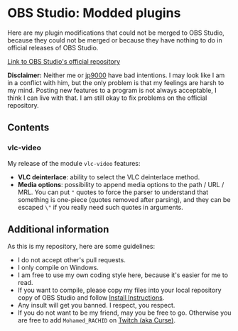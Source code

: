 # OBS Studio: Modded plugins
Here are my plugin modifications that could not be merged to OBS Studio, because they could not be merged or because they have nothing to do in official releases of OBS Studio.

[Link to OBS Studio's official repository](https://github.com/jp9000/obs-studio/)

**Disclaimer:** Neither me or [jp9000](https://github.com/jp9000) have bad intentions. I may look like I am in a conflict with him, but the only problem is that my feelings are harsh to my mind. Posting new features to a program is not always acceptable, I think I can live with that. I am still okay to fix problems on the official repository.

## Contents
### vlc-video
My release of the module `vlc-video` features:
- **VLC deinterlace**: ability to select the VLC deinterlace method.
- **Media options**: possibility to append media options to the path / URL / MRL. You can put `"` quotes to force the parser to understand that something is one-piece (quotes removed after parsing), and they can be escaped `\"` if you really need such quotes in arguments.

## Additional information
As this is my repository, here are some guidelines:
- I do not accept other's pull requests.
- I only compile on Windows.
- I am free to use my own coding style here, because it's easier for me to read.
- If you want to compile, please copy my files into your local repository copy of OBS Studio and follow [Install Instructions](https://github.com/jp9000/obs-studio/wiki/install-instructions).
- Any insult will get you banned. I respect, you respect.
- If you do not want to be my friend, may you be free to go. Otherwise you are free to add `Mohamed_RACHID` on [Twitch (aka Curse)](https://app.twitch.tv/).
